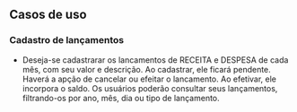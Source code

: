 ## Casos de uso

### Cadastro de lançamentos
- Deseja-se cadastrarar os lancamentos de RECEITA e DESPESA de cada mês, com seu valor e descrição.
Ao cadastrar, ele ficará pendente. Haverá a apção de cancelar ou efeitar o lancamento. Ao efetivar, ele incorpora 
o saldo. Os usuários poderão consultar seus lançamentos, filtrando-os por ano, mês, dia ou tipo de lançamento.